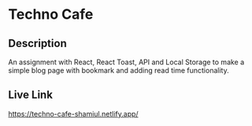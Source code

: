 # Techno Cafe

## Description
An assignment with React, React Toast, API and Local Storage to make a simple blog page with bookmark and adding read time functionality.

## Live Link
https://techno-cafe-shamiul.netlify.app/


